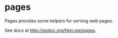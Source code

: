 pages
=====

Pages provides some helpers for serving web pages.

See docs at http://godoc.org/hkjn.me/pages.
